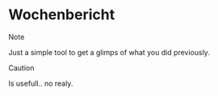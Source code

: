 # Wochenbericht
> [!NOTE]
> Just a simple tool to get a glimps of what you did previously.


> [!CAUTION]
> Is usefull..
> no realy.
																								
												
						
			
	 


